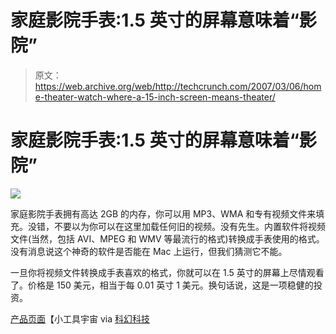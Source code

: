 # 家庭影院手表:1.5 英寸的屏幕意味着“影院”

> 原文：<https://web.archive.org/web/http://techcrunch.com/2007/03/06/home-theater-watch-where-a-15-inch-screen-means-theater/>

# 家庭影院手表:1.5 英寸的屏幕意味着“影院”

![](img/6c5a61ab6fb6cb7c35fdb9f10d98ac82.png)

家庭影院手表拥有高达 2GB 的内存，你可以用 MP3、WMA 和专有视频文件来填充。没错，不要以为你可以在这里加载任何旧的视频。没有先生。内置软件将视频文件(当然，包括 AVI、MPEG 和 WMV 等最流行的格式)转换成手表使用的格式。没有消息说这个神奇的软件是否能在 Mac 上运行，但我们猜测它不能。

一旦你将视频文件转换成手表喜欢的格式，你就可以在 1.5 英寸的屏幕上尽情观看了。价格是 150 美元，相当于每 0.01 英寸 1 美元。换句话说，这是一项稳健的投资。

[产品页面](https://web.archive.org/web/20210307121512/http://gadgetuniverse.com/product_detail.asp?SKU=TA+457++++++++++++++++++++++++&pCopy=general)【小工具宇宙 via [科幻科技](https://web.archive.org/web/20210307121512/http://blog.scifi.com/tech/archives/2007/03/05/home_theater_wa.html)